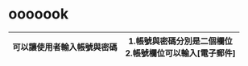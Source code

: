 # ooooook

| 可以讓使用者輸入帳號與密碼 | 1.帳號與密碼分別是二個欄位 <br>2.帳號欄位可以輸入[電子郵件] |
|----------------------------|---------------------------------------------------------|
